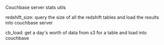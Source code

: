 Couchbase server stats utils

redshift_size: query the size of all the redshift tables and load the results into couchbase server

cb_load: get a day's worth of data from s3 for a table and load into couchbase
